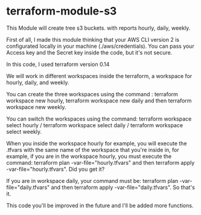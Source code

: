 # terraform-module-s3
This Module will create tree s3 buckets. with reports hourly, daily, weekly.

First of all, I made this module thinking that your AWS CLI version 2 is configurated locally in your machine (./aws/credentials).
You can pass your Access key and the Secret key inside the code, but it's not secure.

In this code, I used terraform version 0.14

We will work in different workspaces inside the terraform, a workspace for hourly, daily, and weekly.

You can create the three workspaces using the command :  terraform workspace new hourly, terraform workspace new daily and then terraform workspace new weekly.

You can switch the workspaces using the command: terraform workspace select hourly / terraform workspace select daily / terraform workspace select weekly.

When you inside the workspace hourly for example, you will execute the .tfvars with the same name of the workspace that you're inside in, for example, if you are in the workspace hourly, you must execute the command: terraform plan -var-file="hourly.tfvars" and then terraform apply -var-file="hourly.tfvars".  Did you get it?

If you are in workspace daily, your command must be: terraform plan -var-file="daily.tfvars" and then terraform apply -var-file="daily.tfvars". So that's it.

This code you'll be improved in the future and I'll be added more functions.
